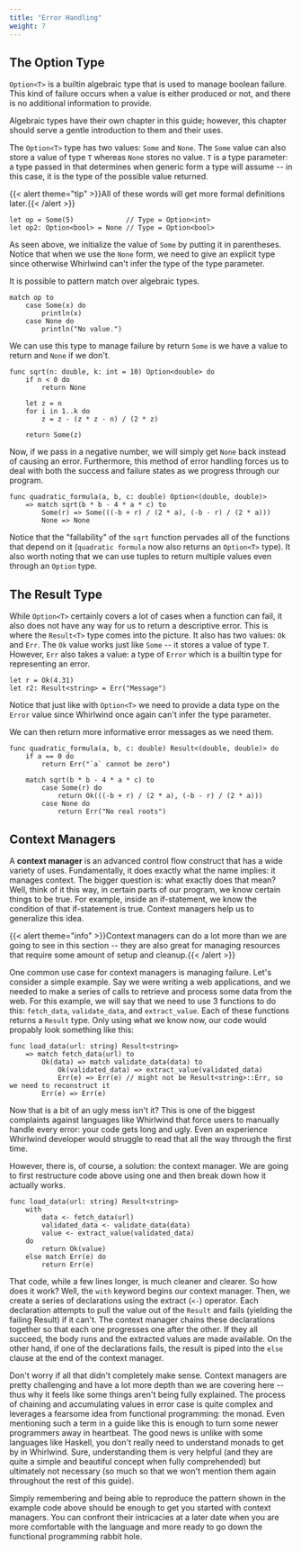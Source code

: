```yaml
---
title: "Error Handling"
weight: 7
---
```


## The Option Type

`Option<T>` is a builtin algebraic type that is used to manage boolean failure.
This kind of failure occurs when a value is either produced or not, and there is
no additional information to provide.

Algebraic types have their own chapter in this guide; however, this chapter should
serve a gentle introduction to them and their uses.  

The `Option<T>` type has two values: `Some` and `None`.  The `Some` value can also
store a value of type `T` whereas `None` stores no value.  `T` is a type parameter:
a type passed in that determines when generic form a type will assume -- in this case,
it is the type of the possible value returned.

{{< alert theme="tip" >}}All of these words will get more formal definitions later.{{< /alert >}}

    let op = Some(5)             // Type = Option<int>
    let op2: Option<bool> = None // Type = Option<bool>

As seen above, we initialize the value of `Some` by putting it in parentheses.  Notice
that when we use the `None` form, we need to give an explicit type since otherwise Whirlwind
can't infer the type of the type parameter.

It is possible to pattern match over algebraic types.  

    match op to
        case Some(x) do
            println(x)
        case None do
            println("No value.")

We can use this type to manage failure by return `Some` is we have a value to return and `None`
if we don't.

    func sqrt(n: double, k: int = 10) Option<double> do
        if n < 0 do
            return None

        let z = n
        for i in 1..k do
            z = z - (z * z - n) / (2 * z)

        return Some(z)

Now, if we pass in a negative number, we will simply get `None` back instead of causing an error.
Furthermore, this method of error handling forces us to deal with both the success and failure
states as we progress through our program.

    func quadratic_formula(a, b, c: double) Option<(double, double)>
        => match sqrt(b * b - 4 * a * c) to
            Some(r) => Some(((-b + r) / (2 * a), (-b - r) / (2 * a)))
            None => None

Notice that the "fallability" of the `sqrt` function pervades all of the functions that depend
on it (`quadratic formula` now also returns an `Option<T>` type).  It also worth noting that
we can use tuples to return multiple values even through an `Option` type.

## The Result Type

While `Option<T>` certainly covers a lot of cases when a function can fail, it also does not
have any way for us to return a descriptive error.  This is where the `Result<T>` type comes into
the picture.  It also has two values: `Ok` and `Err`.  The `Ok` value works just like `Some` --
it stores a value of type `T`.  However, `Err` also takes a value: a type of `Error` which is
a builtin type for representing an error.

    let r = Ok(4.31)
    let r2: Result<string> = Err("Message")

Notice that just like with `Option<T>` we need to provide a data type on the `Error` value since
Whirlwind once again can't infer the type parameter.  

We can then return more informative error messages as we need them.

    func quadratic_formula(a, b, c: double) Result<(double, double)> do
        if a == 0 do
            return Err("`a` cannot be zero")

        match sqrt(b * b - 4 * a * c) to
            case Some(r) do
                return Ok(((-b + r) / (2 * a), (-b - r) / (2 * a)))
            case None do
                return Err("No real roots")

## Context Managers

A **context manager** is an advanced control flow construct that has a wide variety of uses.
Fundamentally, it does exactly what the name implies: it manages context.  The bigger question is:
what exactly does that mean?  Well, think of it this way, in certain parts of our program, we know
certain things to be true.  For example, inside an if-statement, we know the condition of that
if-statement is true.  Context managers help us to generalize this idea.

{{< alert theme="info" >}}Context managers can do a lot more than we are going to see in this
section -- they are also great for managing resources that require some amount of setup and
cleanup.{{< /alert >}}

One common use case for context managers is managing failure.  Let's consider a simple example.
Say we were writing a web applications, and we needed to make a series of calls to retrieve and
process some data from the web.  For this example, we will say that we need to use 3 functions to
do this: `fetch_data`, `validate_data`, and `extract_value`.  Each of these functions returns
a `Result` type.  Only using what we know now, our code would propably look something like this:

    func load_data(url: string) Result<string>
        => match fetch_data(url) to
            Ok(data) => match validate_data(data) to
                Ok(validated_data) => extract_value(validated_data)
                Err(e) => Err(e) // might not be Result<string>::Err, so we need to reconstruct it
            Err(e) => Err(e)

Now that is a bit of an ugly mess isn't it?  This is one of the biggest complaints against languages
like Whirlwind that force users to manually handle every error: your code gets long and ugly.  Even
an experience Whirlwind developer would struggle to read that all the way through the first time. 

However, there is, of course, a solution: the context manager.  We are going to first restructure
code above using one and then break down how it actually works.

    func load_data(url: string) Result<string>
        with 
            data <- fetch_data(url)
            validated_data <- validate_data(data)
            value <- extract_value(validated_data)
        do
            return Ok(value)
        else match Err(e) do
            return Err(e)

That code, while a few lines longer, is much cleaner and clearer.  So how does it work?  Well,
the `with` keyword begins our context manager.  Then, we create a series of declarations
using the extract (`<-`) operator.  Each declaration attempts to pull the value out of the `Result`
and fails (yielding the failing Result) if it can't.  The context manager chains these declarations
together so that each one progresses one after the other.  If they all succeed, the body runs and
the extracted values are made available.  On the other hand, if one of the declarations fails,
the result is piped into the `else` clause at the end of the context manager.

Don't worry if all that didn't completely make sense.  Context managers are pretty challenging and
have a lot more depth than we are covering here -- thus why it feels like some things aren't being
fully explained.  The process of chaining and accumulating values in error case is quite complex
and leverages a fearsome idea from functional programming: the monad.  Even mentioning such a term
in a guide like this is enough to turn some newer programmers away in heartbeat.  The good news is
unlike with some languages like Haskell, you don't really need to understand monads to get by in
Whirlwind.  Sure, understanding them is very helpful (and they are quite a simple and beautiful
concept when fully comprehended) but ultimately not necessary (so much so that we won't mention them
again throughout the rest of this guide).  

Simply remembering and being able to reproduce the pattern shown in the example code above should be
enough to get you started with context managers.  You can confront their intricacies at a later
date when you are more comfortable with the language and more ready to go down the functional
programming rabbit hole.
